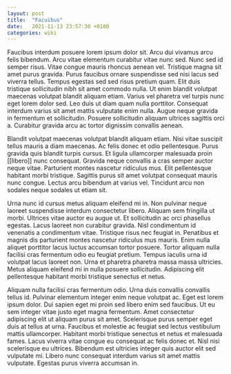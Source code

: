 ```yaml
---
layout: post
title:  "Facuibus"
date:   2021-11-13 23:57:30 +0100
categories: wiki
---
```


Faucibus interdum posuere lorem ipsum dolor sit. Arcu dui vivamus arcu felis bibendum. Arcu vitae elementum curabitur vitae nunc sed. Nunc sed id semper risus. Vitae congue mauris rhoncus aenean vel. Tristique magna sit amet purus gravida. Purus faucibus ornare suspendisse sed nisi lacus sed viverra tellus. Tempus egestas sed sed risus pretium quam. Elit duis tristique sollicitudin nibh sit amet commodo nulla. Ut enim blandit volutpat maecenas volutpat blandit aliquam etiam. Varius vel pharetra vel turpis nunc eget lorem dolor sed. Leo duis ut diam quam nulla porttitor. Consequat interdum varius sit amet mattis vulputate enim nulla. Augue neque gravida in fermentum et sollicitudin. Posuere sollicitudin aliquam ultrices sagittis orci a. Curabitur gravida arcu ac tortor dignissim convallis aenean.

Blandit volutpat maecenas volutpat blandit aliquam etiam. Nisi vitae suscipit tellus mauris a diam maecenas. Ac felis donec et odio pellentesque. Purus gravida quis blandit turpis cursus. Et ligula ullamcorper malesuada proin [[libero]] nunc consequat. Gravida neque convallis a cras semper auctor neque vitae. Parturient montes nascetur ridiculus mus. Elit pellentesque habitant morbi tristique. Sagittis purus sit amet volutpat consequat mauris nunc congue. Lectus arcu bibendum at varius vel. Tincidunt arcu non sodales neque sodales ut etiam sit.

Urna nunc id cursus metus aliquam eleifend mi in. Non pulvinar neque laoreet suspendisse interdum consectetur libero. Aliquam sem fringilla ut morbi. Ultrices vitae auctor eu augue ut. Et sollicitudin ac orci phasellus egestas. Lacus laoreet non curabitur gravida. Nisl condimentum id venenatis a condimentum vitae. Tristique risus nec feugiat in. Penatibus et magnis dis parturient montes nascetur ridiculus mus mauris. Enim nulla aliquet porttitor lacus luctus accumsan tortor posuere. Tortor aliquam nulla facilisi cras fermentum odio eu feugiat pretium. Tempus iaculis urna id volutpat lacus laoreet non. Urna et pharetra pharetra massa massa ultricies. Metus aliquam eleifend mi in nulla posuere sollicitudin. Adipiscing elit pellentesque habitant morbi tristique senectus et netus.

Aliquam nulla facilisi cras fermentum odio. Urna duis convallis convallis tellus id. Pulvinar elementum integer enim neque volutpat ac. Eget est lorem ipsum dolor. Dui sapien eget mi proin sed libero enim sed faucibus. Ut eu sem integer vitae justo eget magna fermentum. Amet consectetur adipiscing elit ut aliquam purus sit amet. Scelerisque purus semper eget duis at tellus at urna. Faucibus et molestie ac feugiat sed lectus vestibulum mattis ullamcorper. Habitant morbi tristique senectus et netus et malesuada fames. Lacus viverra vitae congue eu consequat ac felis donec et. Nisl nisi scelerisque eu ultrices. Bibendum est ultricies integer quis auctor elit sed vulputate mi. Libero nunc consequat interdum varius sit amet mattis vulputate. Egestas purus viverra accumsan in.

